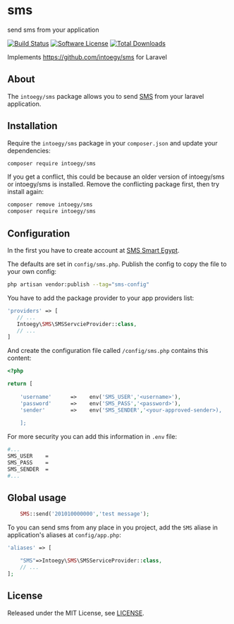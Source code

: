 # sms
send sms from your application

[![Build Status][ico-actions]][link-actions]
[![Software License][ico-license]](LICENSE.md)
[![Total Downloads][ico-downloads]][link-downloads]

Implements https://github.com/intoegy/sms for Laravel

## About

The `intoegy/sms` package allows you to send [SMS](https://smseg.com/app/session/register?source=php-package)
from your laravel application.


## Installation

Require the `intoegy/sms` package in your `composer.json` and update your dependencies:
```sh
composer require intoegy/sms
```

If you get a conflict, this could be because an older version of intoegy/sms or intoegy/sms is installed. Remove the conflicting package first, then try install again:

```sh
composer remove intoegy/sms 
composer require intoegy/sms
```
## Configuration

In the first you have to create account at [SMS Smart Egypt](https://smseg.com/app/session/register?source=php-package).

The defaults are set in `config/sms.php`. Publish the config to copy the file to your own config:
```sh
php artisan vendor:publish --tag="sms-config"
```

You have to add the package provider to your app providers list:
```php
'providers' => [
   // ...
   Intoegy\SMS\SMSServcieProvider::class,
   // ...
]
```

And create the configuration file called `/config/sms.php` contains this content:
```php
<?php

return [
    
    'username'      =>    env('SMS_USER','<username>'),
    'password'      =>    env('SMS_PASS','<password>'),
    'sender'        =>    env('SMS_SENDER','<your-approved-sender>),
     
    ];

```
For more security you can add this information in `.env` file:
```sh
#...
SMS_USER    = 
SMS_PASS    =
SMS_SENDER  =
#...
```

## Global usage
```php
    SMS::send('201010000000','test message');
```

To you can send sms from any place in you project, add the `SMS` aliase in application's aliases at `config/app.php`:

```php
'aliases' => [

    "SMS"=>Intoegy\SMS\SMSServiceProvider::class,
    // ...
];
```


## License

Released under the MIT License, see [LICENSE](LICENSE.md).

[ico-version]: https://img.shields.io/packagist/v/intoegy/sms.svg?style=flat-square
[ico-license]: https://img.shields.io/badge/license-MIT-brightgreen.svg?style=flat-square
[ico-actions]: https://github.com/ntoegy/sms/workflows/.github/workflows/run-tests.yml/badge.svg
[ico-scrutinizer]: https://img.shields.io/scrutinizer/coverage/g/intoegy/sms.svg?style=flat-square
[ico-code-quality]: https://img.shields.io/scrutinizer/g/intoegy/sms.svg?style=flat-square
[ico-downloads]: https://img.shields.io/packagist/dt/intoegy/sms.svg?style=flat-square

[link-packagist]: https://packagist.org/packages/intoegy/sms
[link-actions]: https://github.com/intoegy/sms/actions
[link-scrutinizer]: https://scrutinizer-ci.com/g/intoegy/sms/code-structure
[link-code-quality]: https://scrutinizer-ci.com/g/intoegy/sms
[link-downloads]: https://packagist.org/packages/intoegy/sms
[link-author]: https://github.com/intoegy
[link-contributors]: ../../contributors
